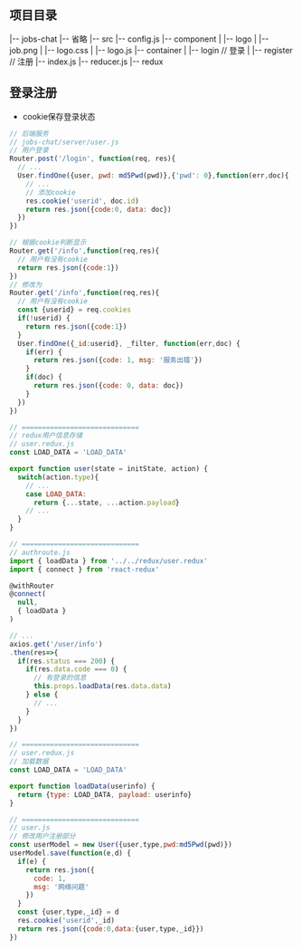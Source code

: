## 项目目录
|-- jobs-chat
    |-- 省略
    |-- src
        |-- config.js
        |-- component
        |   |-- logo
            |   |-- job.png
            |   |-- logo.css
            |   |-- logo.js
        |-- container
        |   |-- login // 登录
        |   |-- register // 注册
        |-- index.js
        |-- reducer.js
        |-- redux
## 登录注册
* cookie保存登录状态
```js
// 后端服务
// jobs-chat/server/user.js
// 用户登录
Router.post('/login', function(req, res){
  // ...
  User.findOne({user, pwd: md5Pwd(pwd)},{'pwd': 0},function(err,doc){
    // ...
    // 添加cookie
    res.cookie('userid', doc.id)
    return res.json({code:0, data: doc})
  })
})

// 根据cookie判断显示
Router.get('/info',function(req,res){
  // 用户有没有cookie
  return res.json({code:1})
})
// 修改为
Router.get('/info',function(req,res){
  // 用户有没有cookie
  const {userid} = req.cookies
  if(!userid) {
    return res.json({code:1})
  }
  User.findOne({_id:userid}, _filter, function(err,doc) {
    if(err) {
      return res.json({code: 1, msg: '服务出错'})
    }
    if(doc) {
      return res.json({code: 0, data: doc})
    }
  })
})

// =============================
// redux用户信息存储
// user.redux.js
const LOAD_DATA = 'LOAD_DATA'

export function user(state = initState, action) {
  switch(action.type){
    // ...
    case LOAD_DATA:
      return {...state, ...action.payload}
    // ...
  }
}

// =============================
// authroute.js
import { loadData } from '../../redux/user.redux'
import { connect } from 'react-redux'

@withRouter
@connect(
  null,
  { loadData }
)

// ...
axios.get('/user/info')
.then(res=>{
  if(res.status === 200) {
    if(res.data.code === 0) {
      // 有登录的信息
      this.props.loadData(res.data.data)
    } else {
      // ...
    }
  }
})

// =============================
// user.redux.js
// 加载数据
const LOAD_DATA = 'LOAD_DATA'

export function loadData(userinfo) {
  return {type: LOAD_DATA, payload: userinfo}
}

// =============================
// user.js
// 修改用户注册部分
const userModel = new User({user,type,pwd:md5Pwd(pwd)})
userModel.save(function(e,d) {
  if(e) {
    return res.json({
      code: 1,
      msg: '网络问题'
    })
  }
  const {user,type,_id} = d
  res.cookie('userid',_id)
  return res.json({code:0,data:{user,type,_id}})
})
```
